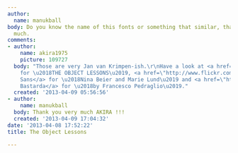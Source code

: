 ```yaml
---
author:
  name: manukball
body: Do you know the name of this fonts or something that similar, thank you very
  much.
comments:
- author:
    name: akira1975
    picture: 109727
  body: "Those are very Jan van Krimpen-ish.\r\nHave a look at <a href=\"http://www.dutchtypelibrary.nl/Romulus_rdrct.html\">Romulus</a>
    for \u2018THE OBJECT LESSONS\u2019, <a href=\"http://www.flickr.com/photos/20994543@N04/4565103124/in/set-72157623960702602/\">Romulus
    Sans</a> for \u2018Nina Beier and Marie Lund\u2019 and <a href=\"http://www.flickr.com/photos/20994543@N04/4564472427/sizes/l/in/photostream/\">Cancelleresca
    Bastarda</a> for \u2018by Francesco Pedraglio\u2019."
  created: '2013-04-09 05:56:56'
- author:
    name: manukball
  body: Thank you very much AKIRA !!!
  created: '2013-04-09 17:04:32'
date: '2013-04-08 17:52:22'
title: The Object Lessons

---
```

